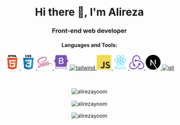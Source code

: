 <h1 align="center">Hi there 👋, I'm Alireza</h1>
<h3 align="center">Front-end web developer</h3>

<h4 align="center">Languages and Tools:</h4>
<p align="center"> 


<a href="https://www.w3.org/html/" target="_blank" rel="noreferrer"> 
<img src="https://raw.githubusercontent.com/devicons/devicon/master/icons/html5/html5-original-wordmark.svg" alt="html5" width="40" height="40"/> 
</a> 

<a href="https://www.w3schools.com/css/" target="_blank" rel="noreferrer"> 
<img src="https://raw.githubusercontent.com/devicons/devicon/master/icons/css3/css3-original-wordmark.svg" alt="css3" width="40" height="40"/> 
</a>
<a href="https://sass-lang.com/" target="_blank">
<img src="https://raw.githubusercontent.com/devicons/devicon/master/icons/sass/sass-original.svg" alt="sass" width="40" height="40"/>
</a> 
<a href="https://getbootstrap.com" target="_blank" rel="noreferrer"> <img src="https://raw.githubusercontent.com/devicons/devicon/master/icons/bootstrap/bootstrap-plain-wordmark.svg" alt="bootstrap" width="40" height="40"/> 
</a> 
<a href="https://tailwindcss.com/" target="_blank" rel="noreferrer"> 
<img src="https://www.vectorlogo.zone/logos/tailwindcss/tailwindcss-icon.svg" alt="tailwind" width="40" height="40"/> 
</a>
<a href="https://developer.mozilla.org/en-US/docs/Web/JavaScript" target="_blank" rel="noreferrer"> <img src="https://raw.githubusercontent.com/devicons/devicon/master/icons/javascript/javascript-original.svg" alt="javascript" width="40" height="40"/> 
</a>
<a href="https://reactjs.org/" target="_blank" rel="noreferrer"> 
<img src="https://raw.githubusercontent.com/devicons/devicon/master/icons/react/react-original-wordmark.svg" alt="react" width="40" height="40"/> 
</a> 
<a href="https://redux.js.org" target="_blank" rel="noreferrer"> 
<img src="https://raw.githubusercontent.com/devicons/devicon/master/icons/redux/redux-original.svg" alt="redux" width="40" height="40"/> 
</a>
<a href="https://nextjs.org/" target="_blank" rel="noreferrer">
<img src="https://raw.githubusercontent.com/devicons/devicon/master/icons/nextjs/nextjs-original.svg" alt="nextjs" width="40" height="40"/>
</a>
<a href="https://git-scm.com/" target="_blank" rel="noreferrer"> <img src="https://www.vectorlogo.zone/logos/git-scm/git-scm-icon.svg" alt="git" width="40" height="40"/> </a> 

</p><br>

<p align="center"><img align="center" src="https://github-readme-stats.vercel.app/api/top-langs?username=alirezayoom&show_icons=true&locale=en&layout=compact&theme=dark" alt="alirezayoom" /></p> 

<p align="center"><img align="center" src="https://github-readme-stats.vercel.app/api?username=alirezayoom&show_icons=true&locale=en&theme=dark" alt="alirezayoom" /></p>

<p align="center"><img align="center" src="https://github-readme-streak-stats.herokuapp.com/?user=alirezayoom&theme=dark" alt="alirezayoom" /></p>
